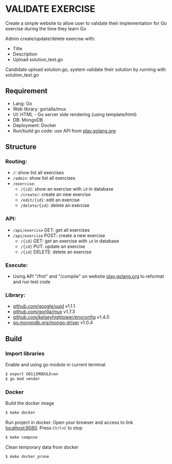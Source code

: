 # VALIDATE EXERCISE

Create a simple website to allow user to validate their implementation for Go exercise during the time they learn Go

Admin create/update/delete exercise with:
- Title
- Description
- Upload solution_test.go

Candidate upload solution.go, system validate their solution by running with solution_test.go

## Requirement
- Lang: Go
- Web library: gorialla/mux
- UI: HTML - Go server side rendering (using template/html)
- DB: MongoDB
- Deployment: Docker
- Run/build go code: use API from [play.golang.org](https://play.golang.org)

## Structure
### Routing:
- `/`: show list all exercises
- `/admin`: show list all exercises
- `/exercise`:
    + `/{id}`: show an exercise with `id` in database
    + `/create/`: create an new exercise
    + `/edit/{id}`: edit an exercise
    + `/delete/{id}`: delete an exercise

### API:
- `/api/exercise` GET: get all exercises
- `/api/exercise` POST: create a new exercise
    + `/{id}` GET: get an exercise with `id` in database
    + `/{id}` PUT: update an exercise
    + `/{id}` DELETE: delete an exercise

### Execute: 
- Using API "/fmt" and "/complie" on webstie [play.golang.org](https://play.golang.org) to reformat and run test code

### Library:
- [github.com/google/uuid](https://github.com/google/uuid) v1.1.1
- [github.com/gorilla/mux](https://github.com/gorilla/mux) v1.7.3
- [github.com/kelseyhightower/envconfig](https://github.com/kelseyhightower/envconfig) v1.4.0
- [go.mongodb.org/mongo-driver](https://github.com/mongodb/mongo-go-driver) v1.0.4

## Build
### Import libraries
Enable and using go module in current terminal
```bash
$ export GO111MODULE=on
$ go mod vendor
```
### Docker
Build the docker image
```bash
$ make docker
```
Run project in docker. Open your browser and access to link [localhost:8080](http://localhost:8080). Press `Ctrl+C` to stop
```bash
$ make compose
```
Clean temporary data from docker
```bash
$ make docker_prune
```